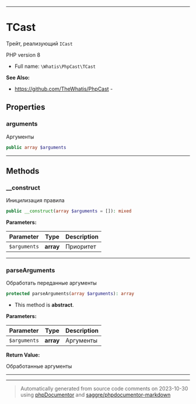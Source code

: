***

# TCast

Трейт, реализующий
`ICast`

PHP version 8

* Full name: `\Whatis\PhpCast\TCast`

**See Also:**

* https://github.com/TheWhatis/PhpCast - 



## Properties


### arguments

Аргументы

```php
public array $arguments
```






***

## Methods


### __construct

Иницилизация правила

```php
public __construct(array $arguments = []): mixed
```








**Parameters:**

| Parameter | Type | Description |
|-----------|------|-------------|
| `$arguments` | **array** | Приоритет |




***

### parseArguments

Обработать переданные аргументы

```php
protected parseArguments(array $arguments): array
```




* This method is **abstract**.



**Parameters:**

| Parameter | Type | Description |
|-----------|------|-------------|
| `$arguments` | **array** | Аргументы |


**Return Value:**

Обработанные аргументы



***

***
> Automatically generated from source code comments on 2023-10-30 using [phpDocumentor](http://www.phpdoc.org/) and [saggre/phpdocumentor-markdown](https://github.com/Saggre/phpDocumentor-markdown)

